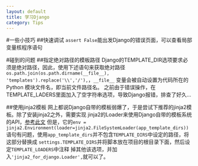 ```yaml
---
layout: default
title: 学习Django
category: Tips
---
```


#一些小技巧
##快速调试
`assert False`能出发Django的错误页面，可以查看局部变量核程序语句

#碰到的问题
##指定绝对路径的模板路径
Django的TEMPLATE_DIR选项要求必须是绝对路径，因此，使用下述语句来获取绝对路径
`os.path.join(os.path.dirname(__file__), 'templates').replace('\\','/'),`，`__file__`
变量会被自动设置为代码所在的 Python 模块文件名，即当前文件路径名。
之前由于错误操作，在TEMPLATE_LADERS里面加入了空字符串选项，导致Django报错，排查了好久...

##使用jinja2模板
网上都说Django自带的模板弱爆了，于是尝试下推荐的jinja2模板。除了安装jinja2之外，需要实现
jinja2的Loader来使用Django自带的模板系统的API，[参考此文](http://exyr.org/2010/Jinja-in-Django/)
但是，它的`env = jinja2.Environment(loader=jinja2.FileSystemLoader(app_template_dirs))`
语句有问题，使用`app_template_dirs`并不包含`TEMPLATE_DIRS`中设定的路径，将这部分替换成
`settings.TEMPLATE_DIRS`并将脚本放在项目的根目录下面，然后设定`TEMPLATE_LOADERS`中注释
掉其他该选项，并加入`'jinja2_for_django.Loader',`就可以了。


